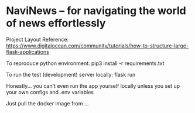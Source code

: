 # NaviNews – for navigating the world of news effortlessly

Project Layout Reference: https://www.digitalocean.com/community/tutorials/how-to-structure-large-flask-applications

To reproduce python environment: pip3 install -r requirements.txt

To run the test (development) server locally: flask run

Honestly... you can't even run the app yourself locally unless you set up your own configs and .env variables

Just pull the docker image from ...